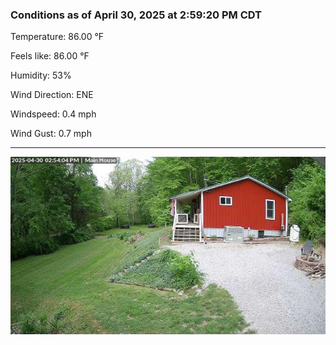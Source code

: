 ### Conditions as of April 30, 2025 at 2:59:20 PM CDT 

Temperature: 86.00 &deg;F

Feels like: 86.00 &deg;F

Humidity: 53%

Wind Direction: ENE

Windspeed: 0.4 mph

Wind Gust: 0.7 mph

---

<img src="./images/latest.jpeg"/>

